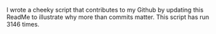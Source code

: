 I wrote a cheeky script that contributes to my Github by updating this ReadMe to illustrate why more than commits matter. This script has run 3146 times.